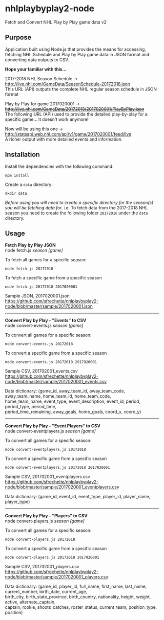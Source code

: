 # nhlplaybyplay2-node
Fetch and Convert NHL Play by Play game data v2

## Purpose
Application built using Node.js that provides the means for accessing, fetching NHL Schedule and Play by Play game data in JSON format and
converting data outputs to CSV.

**Hope your familiar with this…**

2017-2018 NHL Season Schedule -> 
http://live.nhl.com/GameData/SeasonSchedule-20172018.json  
This URL (API) outputs the complete NHL regular season schedule in JSON format

Play by Play for game 2017020001 ->
<strike>http://live.nhl.com/GameData/20172018/2017020001/PlayByPlay.json</strike>  
The following URL (API) used to provide the detailed play-by-play for a specific game... It doesn't work anymore! 

Now will be using this one ->
http://statsapi.web.nhl.com/api/v1/game/2017020001/feed/live  
A richer output with more detailed events and information.  


## Installation
Install the dependencies with the following command:
```
npm install
```

Create a `data` directory:
```
mkdir data
```

*Before using you will need to create a specific directory for the season(s) you will be fetching data for.*
i.e. To fetch data from the 2017-2018 NHL season you need to create the following folder `20172018` under the `data` directory. 

## Usage
**Fetch Play by Play JSON**  
node fetch.js *season* *[game]*

To fetch all games for a specific season:
```
node fetch.js 20172018
```

To fetch a specific game from a specific season
```
node fetch.js 20172018 2017020001
```  
Sample JSON, 2017020001.json  
https://github.com/sfrechette/nhlplaybyplay2-node/blob/master/sample/2017020001.json  

---  

**Convert Play by Play - "Events" to CSV**   
node convert-events.js *season* *[game]*

To convert all games for a specific season:
```
node convert-events.js 20172018
```

To convert a specific game from a specific season
```
node convert-events.js 20172018 2017020001
```  
Sample CSV, 201702001_events.csv  
https://github.com/sfrechette/nhlplaybyplay2-node/blob/master/sample/2017020001_events.csv  

Data dictionary: (game_id, away_team_id, away_team_code, away_team_name, home_team_id, home_team_code,  
home_team_name, event_type, event_description, event_id, period, period_type, period_time,  
period_time_remaining, away_goals, home_goals, coord_x, coord_y)  

---  

**Convert Play by Play - "Event Players" to CSV**   
node convert-eventplayers.js *season* *[game]*

To convert all games for a specific season:
```
node convert-eventplayers.js 20172018
```

To convert a specific game from a specific season
```
node convert-eventplayers.js 20172018 2017020001
```  
Sample CSV, 201702001_eventplayers.csv  
https://github.com/sfrechette/nhlplaybyplay2-node/blob/master/sample/2017020001_eventplayers.csv  

Data dictionary: (game_id, event_id, event_type, player_id, player_name, player_type)  

---  

**Convert Play by Play - "Players" to CSV**   
node convert-players.js *season* *[game]*

To convert all games for a specific season:
```
node convert-players.js 20172018
```

To convert a specific game from a specific season
```
node convert-players.js 20172018 2017020001
```  
Sample CSV, 201702001_players.csv  
https://github.com/sfrechette/nhlplaybyplay2-node/blob/master/sample/2017020001_players.csv  

Data dictionary: (game_id, player_id, full_name, first_name, last_name, current_number, birth_date, current_age,  
birth_city, birth_state_province, birth_country, nationality, height, weight, active, alternate_captain,  
captain, rookie, shoots_catches, roster_status, current_team, position_type, position)   

